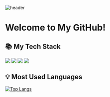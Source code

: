 ![header](https://capsule-render.vercel.app/api?type=soft&color=gradient&height=220&section=header&text=Good%20to%20see%20you%20🖐🏻&desc=I'm%20SeonYeong%20:%20%29&fontSize=50&fontAlignY=40&descSize=25&descAlignY=58&animation=twinkling)

<h1>Welcome to My GitHub!</h1>

<h2> 📚 My Tech Stack </h2>

<img src="https://img.shields.io/badge/Next.js-black?style=for-the-badge&logo=next.js&logoColor=white" />
<img src="https://img.shields.io/badge/React-61DAFB?style=flat-square&logo=React&logoColor=white"/> 
<img src="https://img.shields.io/badge/Typescript-%233178C6.svg?&style=flat-square&logo=typescript&logoColor=white" /> <img src="https://img.shields.io/badge/Javascript-F7DF1D?style=flat-square&logo=javascript&logoColor=white"/>

<br>

<h2>💡 Most Used Languages</h2>

[![Top Langs](https://github-readme-stats.vercel.app/api/top-langs/?username=seonyeong719)](https://github.com/seonyeong719/github-readme-stats)
